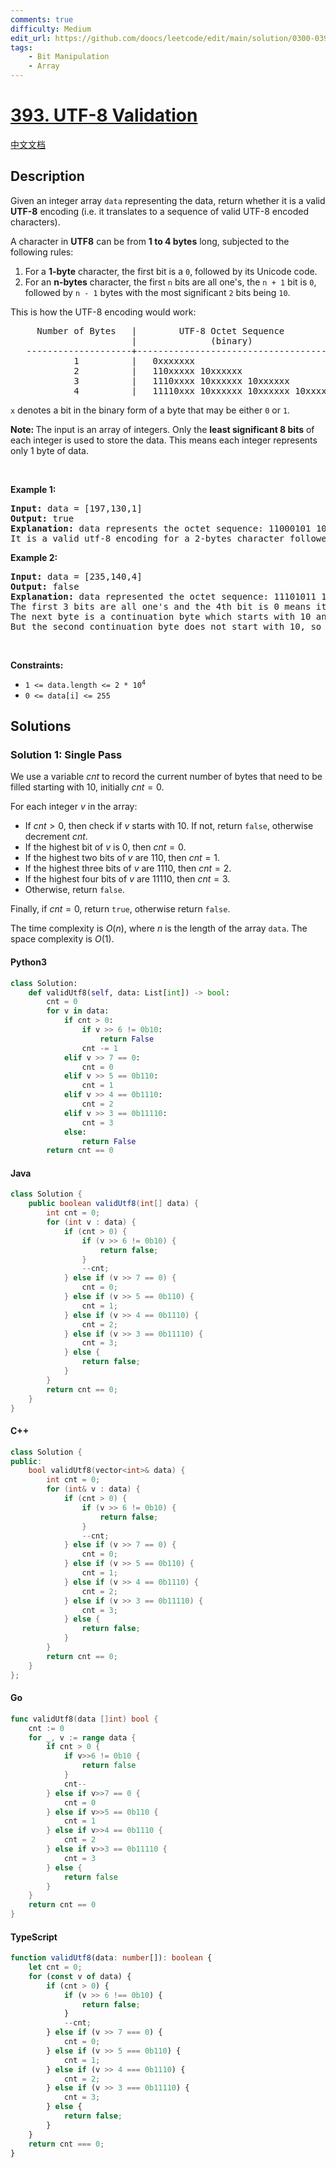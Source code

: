 ```yaml
---
comments: true
difficulty: Medium
edit_url: https://github.com/doocs/leetcode/edit/main/solution/0300-0399/0393.UTF-8%20Validation/README_EN.md
tags:
    - Bit Manipulation
    - Array
---
```


<!-- problem:start -->

# [393. UTF-8 Validation](https://leetcode.com/problems/utf-8-validation)

[中文文档](/solution/0300-0399/0393.UTF-8%20Validation/README.md)

## Description

<!-- description:start -->

<p>Given an integer array <code>data</code> representing the data, return whether it is a valid <strong>UTF-8</strong> encoding (i.e. it translates to a sequence of valid UTF-8 encoded characters).</p>

<p>A character in <strong>UTF8</strong> can be from <strong>1 to 4 bytes</strong> long, subjected to the following rules:</p>

<ol>
	<li>For a <strong>1-byte</strong> character, the first bit is a <code>0</code>, followed by its Unicode code.</li>
	<li>For an <strong>n-bytes</strong> character, the first <code>n</code> bits are all one&#39;s, the <code>n + 1</code> bit is <code>0</code>, followed by <code>n - 1</code> bytes with the most significant <code>2</code> bits being <code>10</code>.</li>
</ol>

<p>This is how the UTF-8 encoding would work:</p>

<pre>
     Number of Bytes   |        UTF-8 Octet Sequence
                       |              (binary)
   --------------------+-----------------------------------------
            1          |   0xxxxxxx
            2          |   110xxxxx 10xxxxxx
            3          |   1110xxxx 10xxxxxx 10xxxxxx
            4          |   11110xxx 10xxxxxx 10xxxxxx 10xxxxxx
</pre>

<p><code>x</code> denotes a bit in the binary form of a byte that may be either <code>0</code> or <code>1</code>.</p>

<p><strong>Note: </strong>The input is an array of integers. Only the <strong>least significant 8 bits</strong> of each integer is used to store the data. This means each integer represents only 1 byte of data.</p>

<p>&nbsp;</p>
<p><strong class="example">Example 1:</strong></p>

<pre>
<strong>Input:</strong> data = [197,130,1]
<strong>Output:</strong> true
<strong>Explanation:</strong> data represents the octet sequence: 11000101 10000010 00000001.
It is a valid utf-8 encoding for a 2-bytes character followed by a 1-byte character.
</pre>

<p><strong class="example">Example 2:</strong></p>

<pre>
<strong>Input:</strong> data = [235,140,4]
<strong>Output:</strong> false
<strong>Explanation:</strong> data represented the octet sequence: 11101011 10001100 00000100.
The first 3 bits are all one&#39;s and the 4th bit is 0 means it is a 3-bytes character.
The next byte is a continuation byte which starts with 10 and that&#39;s correct.
But the second continuation byte does not start with 10, so it is invalid.
</pre>

<p>&nbsp;</p>
<p><strong>Constraints:</strong></p>

<ul>
	<li><code>1 &lt;= data.length &lt;= 2 * 10<sup>4</sup></code></li>
	<li><code>0 &lt;= data[i] &lt;= 255</code></li>
</ul>

<!-- description:end -->

## Solutions

<!-- solution:start -->

### Solution 1: Single Pass

We use a variable $cnt$ to record the current number of bytes that need to be filled starting with $10$, initially $cnt = 0$.

For each integer $v$ in the array:

-   If $cnt > 0$, then check if $v$ starts with $10$. If not, return `false`, otherwise decrement $cnt$.
-   If the highest bit of $v$ is $0$, then $cnt = 0$.
-   If the highest two bits of $v$ are $110$, then $cnt = 1$.
-   If the highest three bits of $v$ are $1110$, then $cnt = 2$.
-   If the highest four bits of $v$ are $11110$, then $cnt = 3$.
-   Otherwise, return `false`.

Finally, if $cnt = 0$, return `true`, otherwise return `false`.

The time complexity is $O(n)$, where $n$ is the length of the array `data`. The space complexity is $O(1)$.

<!-- tabs:start -->

#### Python3

```python
class Solution:
    def validUtf8(self, data: List[int]) -> bool:
        cnt = 0
        for v in data:
            if cnt > 0:
                if v >> 6 != 0b10:
                    return False
                cnt -= 1
            elif v >> 7 == 0:
                cnt = 0
            elif v >> 5 == 0b110:
                cnt = 1
            elif v >> 4 == 0b1110:
                cnt = 2
            elif v >> 3 == 0b11110:
                cnt = 3
            else:
                return False
        return cnt == 0
```

#### Java

```java
class Solution {
    public boolean validUtf8(int[] data) {
        int cnt = 0;
        for (int v : data) {
            if (cnt > 0) {
                if (v >> 6 != 0b10) {
                    return false;
                }
                --cnt;
            } else if (v >> 7 == 0) {
                cnt = 0;
            } else if (v >> 5 == 0b110) {
                cnt = 1;
            } else if (v >> 4 == 0b1110) {
                cnt = 2;
            } else if (v >> 3 == 0b11110) {
                cnt = 3;
            } else {
                return false;
            }
        }
        return cnt == 0;
    }
}
```

#### C++

```cpp
class Solution {
public:
    bool validUtf8(vector<int>& data) {
        int cnt = 0;
        for (int& v : data) {
            if (cnt > 0) {
                if (v >> 6 != 0b10) {
                    return false;
                }
                --cnt;
            } else if (v >> 7 == 0) {
                cnt = 0;
            } else if (v >> 5 == 0b110) {
                cnt = 1;
            } else if (v >> 4 == 0b1110) {
                cnt = 2;
            } else if (v >> 3 == 0b11110) {
                cnt = 3;
            } else {
                return false;
            }
        }
        return cnt == 0;
    }
};
```

#### Go

```go
func validUtf8(data []int) bool {
	cnt := 0
	for _, v := range data {
		if cnt > 0 {
			if v>>6 != 0b10 {
				return false
			}
			cnt--
		} else if v>>7 == 0 {
			cnt = 0
		} else if v>>5 == 0b110 {
			cnt = 1
		} else if v>>4 == 0b1110 {
			cnt = 2
		} else if v>>3 == 0b11110 {
			cnt = 3
		} else {
			return false
		}
	}
	return cnt == 0
}
```

#### TypeScript

```ts
function validUtf8(data: number[]): boolean {
    let cnt = 0;
    for (const v of data) {
        if (cnt > 0) {
            if (v >> 6 !== 0b10) {
                return false;
            }
            --cnt;
        } else if (v >> 7 === 0) {
            cnt = 0;
        } else if (v >> 5 === 0b110) {
            cnt = 1;
        } else if (v >> 4 === 0b1110) {
            cnt = 2;
        } else if (v >> 3 === 0b11110) {
            cnt = 3;
        } else {
            return false;
        }
    }
    return cnt === 0;
}
```

<!-- tabs:end -->

<!-- solution:end -->

<!-- problem:end -->
